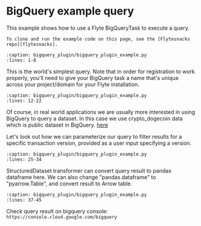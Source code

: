 # BigQuery example query

This example shows how to use a Flyte BigQueryTask to execute a query.

```{note}
To clone and run the example code on this page, see the [Flytesnacks repo][flytesnacks].
```

```{rli} https://raw.githubusercontent.com/flyteorg/flytesnacks/master/examples/bigquery_plugin/bigquery_plugin_example.py
:caption: bigquery_plugin/bigquery_plugin_example.py
:lines: 1-8
```

This is the world's simplest query. Note that in order for registration to work properly, you'll need to give your BigQuery task a name that's unique across your project/domain for your Flyte installation.

```{rli} https://raw.githubusercontent.com/flyteorg/flytesnacks/master/examples/bigquery_plugin/bigquery_plugin_example.py
:caption: bigquery_plugin/bigquery_plugin_example.py
:lines: 12-22
```

Of course, in real world applications we are usually more interested in using BigQuery to query a dataset.
In this case we use crypto_dogecoin data which is public dataset in BigQuery.
[here](https://console.cloud.google.com/bigquery?project=bigquery-public-data&page=table&d=crypto_dogecoin&p=bigquery-public-data&t=transactions)

Let's look out how we can parameterize our query to filter results for a specific transaction version, provided as a user input
specifying a version.

```{rli} https://raw.githubusercontent.com/flyteorg/flytesnacks/master/examples/bigquery_plugin/bigquery_plugin_example.py
:caption: bigquery_plugin/bigquery_plugin_example.py
:lines: 25-34
```

StructuredDataset transformer can convert query result to pandas dataframe here.
We can also change "pandas.dataframe" to "pyarrow.Table", and convert result to Arrow table.

```{rli} https://raw.githubusercontent.com/flyteorg/flytesnacks/master/examples/bigquery_plugin/bigquery_plugin_example.py
:caption: bigquery_plugin/bigquery_plugin_example.py
:lines: 37-45
```

Check query result on bigquery console: `https://console.cloud.google.com/bigquery`

[flytesnacks]: https://github.com/flyteorg/flytesnacks/tree/master/examples/bigquery_plugin